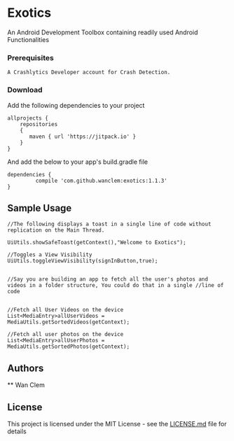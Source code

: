 # Exotics

An Android Development Toolbox containing readily used Android Functionalities

### Prerequisites

```
A Crashlytics Developer account for Crash Detection.
```

### Download

Add the following dependencies to your project

```
allprojects {
	repositories 
	{
	   maven { url 'https://jitpack.io' }
	}
}
```

And add the below to your app's build.gradle file

```
dependencies {
	     compile 'com.github.wanclem:exotics:1.1.3'
}
```

## Sample Usage

```
//The following displays a toast in a single line of code without replication on the Main Thread.

UiUtils.showSafeToast(getContext(),"Welcome to Exotics");

//Toggles a View Visibility
UiUtils.toggleViewVisibility(signInButton,true);


//Say you are building an app to fetch all the user's photos and videos in a folder structure, You could do that in a single //line of code


//Fetch all User Videos on the device
List<MediaEntry>allUserVideos = MediaUtils.getSortedVideos(getContext);

//Fetch all user photos on the device
List<MediaEntry>allUserPhotos = MediaUtils.getSortedPhotos(getContext);

```

## Authors

** Wan Clem

## License

This project is licensed under the MIT License - see the [LICENSE.md](LICENSE.md) file for details
